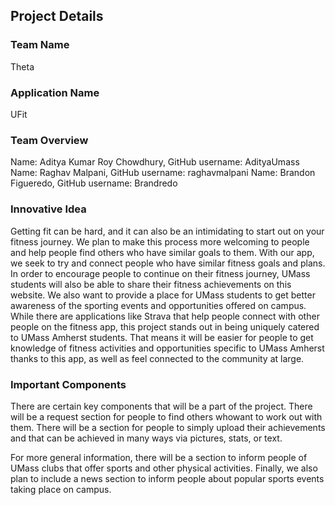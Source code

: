 ## Project Details

### Team Name
Theta

### Application Name
UFit

### Team Overview
Name: Aditya Kumar Roy Chowdhury, GitHub username: AdityaUmass
Name: Raghav Malpani, GitHub username: raghavmalpani
Name: Brandon Figueredo, GitHub username: Brandredo

### Innovative Idea
Getting fit can be hard, and it can also be an intimidating to start out on your fitness journey. We plan to make this process more welcoming to people and help people find others who have similar goals to them. With our app, we seek to try and connect people who have similar fitness goals and plans. In order to encourage people to continue on their fitness journey, UMass students will also be able to share their fitness achievements on this website. We also want to provide a place for UMass students to get better awareness of the sporting events and opportunities offered on campus. While there are applications like Strava that help people connect with other people on the fitness app, this project stands out in being uniquely catered to UMass Amherst students. That means it will be easier for people to get knowledge of fitness activities and opportunities specific to UMass Amherst thanks to this app, as well as feel connected to the community at large.

### Important Components
There are certain key components that will be a part of the project. There will be a request section for people to find others whowant to work out with them. There will be a section for people to simply upload their achievements and that can be achieved in many ways via pictures, stats, or text. 

For more general information, there will be a section to inform people of UMass clubs that offer sports and other physical activities. Finally, we also plan to include a news section to inform people about popular sports events taking place on campus.